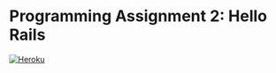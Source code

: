 # Programming Assignment 2: Hello Rails

<a href="https://rottenpot-a98ce438f22f.herokuapp.com/movies" target="_blank">
  <img src="https://img.shields.io/badge/Heroku-Visit%20App-blueviolet" alt="Heroku">
</a>

